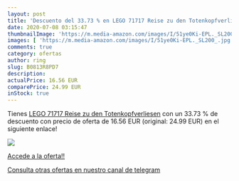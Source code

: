```yaml
---
layout: post
title: 'Descuento del 33.73 % en LEGO 71717 Reise zu den Totenkopfverlies'
date: 2020-07-08 03:15:47
thumbnailImage: 'https://m.media-amazon.com/images/I/51ye0Ki-EPL._SL200_.jpg'
images: [ 'https://m.media-amazon.com/images/I/51ye0Ki-EPL._SL200_.jpg' ]
comments: true
category: ofertas
author: ring
slug: B0813R8PD7
description:
actualPrice: 16.56 EUR
comparePrice: 24.99 EUR
inStock: true
---
```


Tienes [LEGO 71717 Reise zu den Totenkopfverliesen](https://www.amazon.com/dp/B0813R8PD7/?tag=redken08-20) con un 33.73 % de descuento con precio de oferta de 16.56 EUR (original: 24.99 EUR) en el siguiente enlace!

[![](https://m.media-amazon.com/images/I/51ye0Ki-EPL._SL200_.jpg)](https://www.amazon.com/dp/B0813R8PD7/?tag=redken08-20)

[Accede a la oferta!!](https://www.amazon.com/dp/B0813R8PD7/?tag=redken08-20)

[Consulta otras ofertas en nuestro canal de telegram](https://t.me/s/ofertas25)
